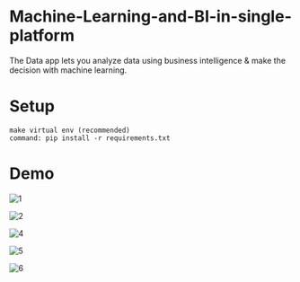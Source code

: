 # Machine-Learning-and-BI-in-single-platform
The Data app lets you analyze data using business intelligence &amp; make the decision with machine learning.


# Setup

    make virtual env (recommended)
    command: pip install -r requirements.txt

# Demo

![1](https://user-images.githubusercontent.com/18087611/109390740-941fa580-793d-11eb-8170-307f8e17b7db.JPG)

![2](https://user-images.githubusercontent.com/18087611/109390742-9681ff80-793d-11eb-9ce7-42b014208d3e.JPG)

![4](https://user-images.githubusercontent.com/18087611/109390745-971a9600-793d-11eb-85da-9990a2d42dfa.JPG)

![5](https://user-images.githubusercontent.com/18087611/109390747-97b32c80-793d-11eb-9d26-60f3870228ad.JPG)

![6](https://user-images.githubusercontent.com/18087611/109390748-984bc300-793d-11eb-9d7e-f6b409df5288.JPG)


